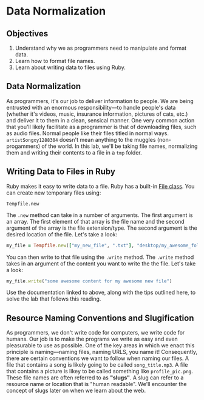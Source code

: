 # Data Normalization

## Objectives

1. Understand why we as programmers need to manipulate and format data.
2. Learn how to format file names. 
3. Learn about writing data to files using Ruby. 

## Data Normalization

As programmers, it's our job to deliver information to people. We are being entrusted with an enormous responsibility––to handle people's data (whether it's videos, music, insurance information, pictures of cats, etc.) and deliver it to them in a clean, sensical manner. One very common action that you'll likely facilitate as a programmer is that of downloading files, such as audio files. Normal people like their files titled in normal ways. `artistSongxy1288304` doesn't mean anything to the muggles (non-progammers) of the world. In this lab, we'll be taking file names, normalizing them and writing their contents to a file in a `tmp` folder. 

## Writing Data to Files in Ruby

Ruby makes it easy to write data to a file. Ruby has a built-in [File class](http://ruby-doc.org/core-2.2.2/File.html). You can create new temporary files using: 

`Tempfile.new`

The `.new` method can take in a number of arguments. The first argument is an array. The first element of that array is the file name and the second argument of the array is the file extension/type. The second argument is the desired location of the file. Let's take a look: 

```ruby
my_file = Tempfile.new(["my_new_file", ".txt"], "desktop/my_awesome_folder")
```

You can then write to that file using the `.write` method. The `.write` method takes in an argument of the content you want to write the the file. Let's take a look:

```ruby
my_file.write("some awesome content for my awesome new file")
```

Use the documentation linked to above, along with the tips outlined here, to solve the lab that follows this reading. 

## Resource Naming Conventions and Slugification 

As programmers, we don't write code for computers, we write code for humans. Our job is to make the programs we write as easy and even pleasurable to use as possible. One of the key areas in which we enact this principle is naming––naming files, naming URLS, you name it! Consequently, there are certain conventions we want to follow when naming our files. A file that contains a song is likely going to be called `song_title.mp3`. A file that contains a picture is likey to be called something like `profile_pic.png`. These file names are often referred to as **"slugs"**. A slug can refer to a resource name or location that is "human readable". We'll encounter the concept of slugs later on when we learn about the web.
